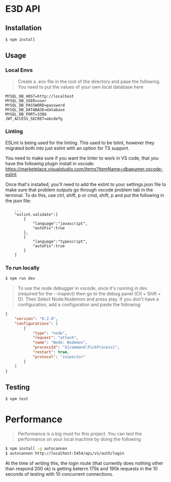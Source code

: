 # E3D API

## Installation

``` sh
$ npm install
```

## Usage

### Local Envs
> Create a .env file in the root of the directory and pase the following.
> You need to put the values of your own local database here

```
MYSQL_DB_HOST=http://localhost
MYSQL_DB_USER=user
MYSQL_DB_PASSWORD=password
MYSQL_DB_DATABASE=database
MYSQL_DB_PORT=3306
JWT_ACCESS_SECRET=abcdefg
```

### Linting
ESLint is being used for the linting. This used to be tslint, however they migrated both into just eslint with an option for TS support.

You need to make sure if you want the linter to work in VS code, that you have the following plugin install in vscode: https://marketplace.visualstudio.com/items?itemName=dbaeumer.vscode-eslint

Once that's installed, you'll need to add the eslint to your settings.json file to make sure that problem outputs go through vscode problem tab in the terminal. To do this, use ctrl, shift, p or cmd, shift, p and put the following in the json file:

```
    ...
    "eslint.validate":[
        {  
            "language":"javascript",
            "autoFix":true
        },
        {  
            "language":"typescript",
            "autoFix":true
        }
    ]
```

###  To run locally
``` sh
$ npm run dev
```

> To use the node debugger in vscode, once it's running in dev (required for the --inspect) then go to the debug panel (Ctl + Shift + D). Then Select Node:Nodemon and press play. If you don't have a configuration, add a configuration and paste the following:

``` json
{
    "version": "0.2.0",
    "configurations": [
        {
            "type": "node",
            "request": "attach",
            "name": "Node: Nodemon",
            "processId": "${command:PickProcess}",
            "restart": true,
            "protocol": "inspector"
        }
    ]
}

```

## Testing

``` sh
$ npm test
```

# Performance
> Performance is a big must for this project. You can test the performance on your local machine by doing the following

``` sh
$ npm install -g autocannon
$ autocannon http://localhost:5454/api/v1/auth/login
```

At the time of writing this, the login route (that currently does nothing other than respond 200 ok) is getting beterrn 175k and 190k requests in the 10 seconds of testing with 10 concurrent connections.
